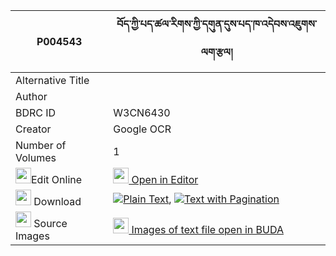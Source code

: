 |P004543|བོད་ཀྱི་པད་ཚལ་རིགས་ཀྱི་དགུན་དུས་པད་ཁ་འདེབས་འཇུགས་ལག་རྩལ། 
| --- | --- 
|Alternative Title |
|Author | 
|BDRC ID | W3CN6430
|Creator | Google OCR
|Number of Volumes| 1
|<img width="25" src="https://img.icons8.com/color/25/000000/edit-property.png">Edit Online| [<img width="25" src="https://avatars.githubusercontent.com/u/45091458?s=200&v=4"> Open in Editor](http://editor.openpecha.org/P004543)
|<img width="25" src="https://img.icons8.com/fluent/48/000000/download-2.png"/>  Download | [![](https://img.icons8.com/color/20/000000/txt.png)Plain Text](https://github.com/Openpecha/P004543/releases/download/v1/bo_kyi_petsal_rik_kyi_gundu_pe_plain_P004543.zip), [![](https://img.icons8.com/color/20/000000/txt.png)Text with Pagination](https://github.com/Openpecha/P004543/releases/download/v1/bo_kyi_petsal_rik_kyi_gundu_pe_pages_P004543.zip)
|<img width="25" src="https://img.icons8.com/plasticine/100/000000/pictures-folder.png"/>  Source Images | [<img width="25" src="https://library.bdrc.io/icons/BUDA-small.svg"> Images of text file open in BUDA](https://library.bdrc.io/show/bdr:W3CN6430)